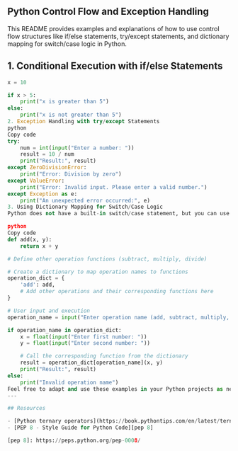 ## Python Control Flow and Exception Handling

This README provides examples and explanations of how to use control flow structures like if/else statements, try/except statements, and dictionary mapping for switch/case logic in Python.

## 1. Conditional Execution with if/else Statements

```python
x = 10

if x > 5:
    print("x is greater than 5")
else:
    print("x is not greater than 5")
2. Exception Handling with try/except Statements
python
Copy code
try:
    num = int(input("Enter a number: "))
    result = 10 / num
    print("Result:", result)
except ZeroDivisionError:
    print("Error: Division by zero")
except ValueError:
    print("Error: Invalid input. Please enter a valid number.")
except Exception as e:
    print("An unexpected error occurred:", e)
3. Using Dictionary Mapping for Switch/Case Logic
Python does not have a built-in switch/case statement, but you can use dictionaries to simulate it. Here's an example:

python
Copy code
def add(x, y):
    return x + y

# Define other operation functions (subtract, multiply, divide)

# Create a dictionary to map operation names to functions
operation_dict = {
    'add': add,
    # Add other operations and their corresponding functions here
}

# User input and execution
operation_name = input("Enter operation name (add, subtract, multiply, divide): ")

if operation_name in operation_dict:
    x = float(input("Enter first number: "))
    y = float(input("Enter second number: "))

    # Call the corresponding function from the dictionary
    result = operation_dict[operation_name](x, y)
    print("Result:", result)
else:
    print("Invalid operation name")
Feel free to adapt and use these examples in your Python projects as needed. They cover the basics of control flow and exception handling in Python.
---

## Resources

- [Python ternary operators](https://book.pythontips.com/en/latest/ternary_operators.html)
- [PEP 8 - Style Guide for Python Code][pep 8]

[pep 8]: https://peps.python.org/pep-0008/
```
